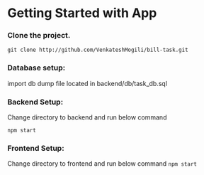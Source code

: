 # Getting Started with App

### Clone the project.

```git clone http://github.com/VenkateshMogili/bill-task.git```

### Database setup:
import db dump file located in backend/db/task_db.sql

### Backend Setup:
Change directory to backend and run below command

```npm start```

### Frontend Setup:
Change directory to frontend and run below command
```npm start```